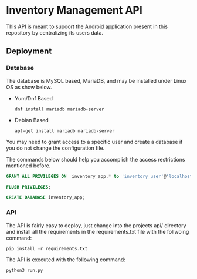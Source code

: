 # Inventory Management API

This API is meant to supoort the Android application present in this repository by centralizing its users data.

## Deployment

### Database

The database is MySQL based, MariaDB, and may be installed under Linux OS as show below.

* Yum/Dnf Based

    ```shell
    dnf install mariadb mariadb-server
    ```
    
* Debian Based

    ```shell
    apt-get install mariadb mariadb-server
    ```

You may need to grant access to a specific user and create a database if you do not change the configuration file.

The commands below should help you accomplish the access restrictions mentioned before.

```sql
GRANT ALL PRIVILEGES ON  inventory_app.* to 'inventory_user'@'localhost' IDENTIFIED BY 'inventory_pass' WITH GRANT OPTION;

FLUSH PRIVILEGES;

CREATE DATABASE inventory_app;
```

### API

The API is fairly easy to deploy, just change into the projects api/ directory and install all the requirements in the requirements.txt file with the follwoing command:

```shell
pip install -r requirements.txt
```

The API is executed with the following command:

```shell
python3 run.py
```
